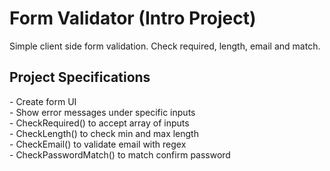 # Form Validator (Intro Project)
<p>Simple client side form validation. Check required, length, email and match.

<h2>Project Specifications</h2>
- Create form UI<br>
- Show error messages under specific inputs<br>
- CheckRequired() to accept array of inputs <br>
- CheckLength() to check min and max length <br>
- CheckEmail() to validate email with regex <br>
- CheckPasswordMatch() to match confirm password 
